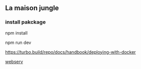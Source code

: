 ## La maison jungle 



### install pakckage

npm install

npm run dev




https://turbo.build/repo/docs/handbook/deploying-with-docker

[webserv](https://github.com/TimotheeGer/lmj-React-OpenClassRooms/blob/main/webserv.pdf)

